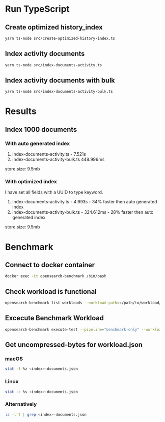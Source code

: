 # Run TypeScript

## Create optimized history_index

```sh
yarn ts-node src/create-optimized-history-index.ts
```

## Index activity documents

```sh
yarn ts-node src/index-documents-activity.ts
```

## Index activity documents with bulk

```sh
yarn ts-node src/index-documents-activity-bulk.ts
```

# Results

## Index 1000 documents

### With auto generated index

1. index-documents-activity.ts - 7.521s
2. index-documents-activity-bulk.ts 448.996ms

store.size: 9.5mb

### With optimized index

I have set all fields with a UUID to type keyword.

1. index-documents-activity.ts - 4.993s - 34% faster then auto generated index
2. index-documents-activity-bulk.ts - 324.612ms - 28% faster then auto generated index

store.size: 9.5mb

# Benchmark

## Connect to docker container

```sh
docker exec -it opensearch-benchmark /bin/bash
```

## Check workload is functional

```sh
opensearch-benchmark list workloads --workload-path=</path/to/workload/>
```

## Excecute Benchmark Workload

```sh
opensearch-benchmark execute-test --pipeline="benchmark-only" --workload-path=</path/to/workload/> --target-host=http://opensearch-node1:9200
```

## Get uncompressed-bytes for workload.json

### macOS

```sh
stat -f %z <index>-documents.json
```

### Linux

```sh
stat -c %s <index>-documents.json
```

### Alternatively

```sh
ls -lrt | grep <index>-documents.json
```
